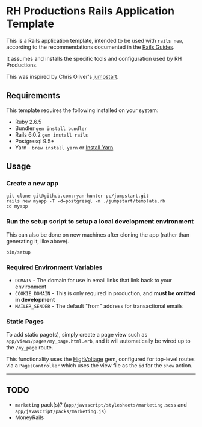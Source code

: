 # RH Productions Rails Application Template

This is a Rails application template, intended to be used with `rails new`,
according to the recommendations documented in the
[Rails Guides](https://guides.rubyonrails.org/rails_application_templates.html).

It assumes and installs the specific tools and configuration used by RH Productions.

This was inspired by Chris Oliver's [jumpstart](https://github.com/excid3/jumpstart).

## Requirements

This template requires the following installed on your system:

- Ruby 2.6.5
- Bundler `gem install bundler`
- Rails 6.0.2 `gem install rails`
- Postgresql 9.5+
- Yarn - `brew install yarn` or [Install Yarn](https://yarnpkg.com/en/docs/install#debian-stable)

## Usage

### Create a new app
    git clone git@github.com:ryan-hunter-pc/jumpstart.git
    rails new myapp -T -d=postgresql -m ./jumpstart/template.rb
    cd myapp
    
### Run the setup script to setup a local development environment

This can also be done on new machines after cloning the app (rather than generating it, like above).

    bin/setup

### Required Environment Variables

- `DOMAIN` - The domain for use in email links that link back to your environment
- `COOKIE_DOMAIN` - This is only required in production, and **must be omitted in development**
- `MAILER_SENDER` - The default "from" address for transactional emails

### Static Pages

To add static page(s), simply create a page view such as `app/views/pages/my_page.html.erb`,
and it will automatically be wired up to the `/my_page` route.

This functionality uses the [HighVoltage](https://github.com/thoughtbot/high_voltage) gem,
configured for top-level routes via a `PagesController` which uses the view file as the `id` for the `show` action.

---

## TODO

- `marketing` pack(s)? (`app/javascript/stylesheets/marketing.scss` and `app/javascript/packs/marketing.js`)
- MoneyRails

